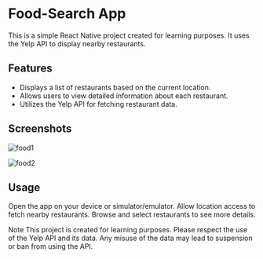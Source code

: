 # Food-Search App

This is a simple React Native project created for learning purposes. It uses the Yelp API to display nearby restaurants.

## Features
- Displays a list of restaurants based on the current location.
- Allows users to view detailed information about each restaurant.
- Utilizes the Yelp API for fetching restaurant data.

## Screenshots
![food1](https://github.com/user-attachments/assets/7b4af572-af83-43d2-94d9-21faa8a05014)

![food2](https://github.com/user-attachments/assets/71e528a8-cd1e-419b-b0da-f6cf5ba48be9)


## Usage
Open the app on your device or simulator/emulator.
Allow location access to fetch nearby restaurants.
Browse and select restaurants to see more details.

Note
This project is created for learning purposes. Please respect the use of the Yelp API and its data. Any misuse of the data may lead to suspension or ban from using the API.
